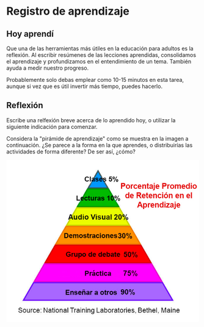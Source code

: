 ﻿# Registro de aprendizaje

## Hoy aprendí

Que una de las herramientas más útiles en la educación para adultos es la reflexión. Al escribir resúmenes de las lecciones aprendidas, consolidamos el aprendizaje y profundizamos en el entendimiento de un tema. También ayuda a medir nuestro progreso.

Probablemente solo debas emplear como 10-15 minutos en esta tarea, aunque si vez que es útil invertir más tiempo, puedes hacerlo.

## Reflexión

Escribe una relfexión breve acerca de lo aprendido hoy, o utilizar la siguiente indicación para comenzar.

Considera la "pirámide de aprendizaje" como se muestra en la imagen a continuación. ¿Se parece a la forma en la que aprendes, o distribuirías las actividades de forma diferente? De ser así, ¿cómo?

![Learning Pyramid](learning-pyramid.jpg)
